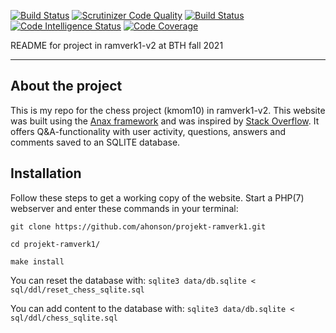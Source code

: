 [![Build Status](https://travis-ci.com/ahonson/projekt-ramverk1.svg?branch=main)](https://travis-ci.com/ahonson/projekt-ramverk1)
[![Scrutinizer Code Quality](https://scrutinizer-ci.com/g/ahonson/projekt-ramverk1/badges/quality-score.png?b=main)](https://scrutinizer-ci.com/g/ahonson/projekt-ramverk1/?branch=main)
[![Build Status](https://scrutinizer-ci.com/g/ahonson/projekt-ramverk1/badges/build.png?b=main)](https://scrutinizer-ci.com/g/ahonson/projekt-ramverk1/build-status/main)
[![Code Intelligence Status](https://scrutinizer-ci.com/g/ahonson/projekt-ramverk1/badges/code-intelligence.svg?b=main)](https://scrutinizer-ci.com/code-intelligence)
[![Code Coverage](https://scrutinizer-ci.com/g/ahonson/projekt-ramverk1/badges/coverage.png?b=main)](https://scrutinizer-ci.com/g/ahonson/projekt-ramverk1/?branch=main)

README for project in ramverk1-v2 at BTH fall 2021
************************************************

## About the project

This is my repo for the chess project (kmom10) in ramverk1-v2. This website was built using the [Anax framework](https://github.com/canax) and was inspired by [Stack Overflow](https://stackoverflow.com/). It offers Q&A-functionality with user activity, questions, answers and comments saved to an SQLITE database.

## Installation

Follow these steps to get a working copy of the website. Start a PHP(7) webserver and enter these commands in your terminal:

`git clone https://github.com/ahonson/projekt-ramverk1.git`

`cd projekt-ramverk1/`

`make install`

You can reset the database with:
`sqlite3 data/db.sqlite < sql/ddl/reset_chess_sqlite.sql`

You can add content to the database with:
`sqlite3 data/db.sqlite < sql/ddl/chess_sqlite.sql`
